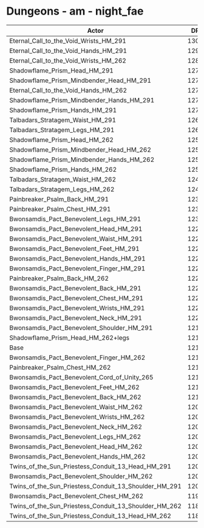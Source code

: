 # Dungeons - am - night_fae
| Actor | DPS | Increase |
|---|:---:|:---:|
|Eternal_Call_to_the_Void_Wrists_HM_291|13009|7.18%|
|Eternal_Call_to_the_Void_Hands_HM_291|12927|6.50%|
|Eternal_Call_to_the_Void_Wrists_HM_262|12866|6.00%|
|Shadowflame_Prism_Head_HM_291|12797|5.43%|
|Shadowflame_Prism_Mindbender_Head_HM_291|12784|5.32%|
|Eternal_Call_to_the_Void_Hands_HM_262|12752|5.06%|
|Shadowflame_Prism_Mindbender_Hands_HM_291|12727|4.85%|
|Shadowflame_Prism_Hands_HM_291|12725|4.84%|
|Talbadars_Stratagem_Waist_HM_291|12649|4.21%|
|Talbadars_Stratagem_Legs_HM_291|12647|4.19%|
|Shadowflame_Prism_Head_HM_262|12566|3.53%|
|Shadowflame_Prism_Mindbender_Head_HM_262|12556|3.44%|
|Shadowflame_Prism_Mindbender_Hands_HM_262|12547|3.37%|
|Shadowflame_Prism_Hands_HM_262|12540|3.31%|
|Talbadars_Stratagem_Waist_HM_262|12443|2.51%|
|Talbadars_Stratagem_Legs_HM_262|12425|2.36%|
|Painbreaker_Psalm_Back_HM_291|12390|2.08%|
|Painbreaker_Psalm_Chest_HM_291|12357|1.80%|
|Bwonsamdis_Pact_Benevolent_Legs_HM_291|12313|1.44%|
|Bwonsamdis_Pact_Benevolent_Head_HM_291|12295|1.29%|
|Bwonsamdis_Pact_Benevolent_Waist_HM_291|12295|1.29%|
|Bwonsamdis_Pact_Benevolent_Feet_HM_291|12281|1.18%|
|Bwonsamdis_Pact_Benevolent_Hands_HM_291|12260|1.01%|
|Bwonsamdis_Pact_Benevolent_Finger_HM_291|12247|0.90%|
|Painbreaker_Psalm_Back_HM_262|12242|0.86%|
|Bwonsamdis_Pact_Benevolent_Back_HM_291|12239|0.83%|
|Bwonsamdis_Pact_Benevolent_Chest_HM_291|12224|0.71%|
|Bwonsamdis_Pact_Benevolent_Wrists_HM_291|12223|0.70%|
|Bwonsamdis_Pact_Benevolent_Neck_HM_291|12204|0.54%|
|Bwonsamdis_Pact_Benevolent_Shoulder_HM_291|12198|0.49%|
|Shadowflame_Prism_Head_HM_262+legs|12178|0.33%|
|Base|12138|0.00%|
|Bwonsamdis_Pact_Benevolent_Finger_HM_262|12125|-0.11%|
|Painbreaker_Psalm_Chest_HM_262|12123|-0.12%|
|Bwonsamdis_Pact_Benevolent_Cord_of_Unity_265|12116|-0.18%|
|Bwonsamdis_Pact_Benevolent_Feet_HM_262|12106|-0.26%|
|Bwonsamdis_Pact_Benevolent_Back_HM_262|12105|-0.27%|
|Bwonsamdis_Pact_Benevolent_Waist_HM_262|12094|-0.36%|
|Bwonsamdis_Pact_Benevolent_Wrists_HM_262|12089|-0.40%|
|Bwonsamdis_Pact_Benevolent_Neck_HM_262|12086|-0.43%|
|Bwonsamdis_Pact_Benevolent_Legs_HM_262|12077|-0.50%|
|Bwonsamdis_Pact_Benevolent_Head_HM_262|12072|-0.54%|
|Bwonsamdis_Pact_Benevolent_Hands_HM_262|12066|-0.59%|
|Twins_of_the_Sun_Priestess_Conduit_13_Head_HM_291|12039|-0.82%|
|Bwonsamdis_Pact_Benevolent_Shoulder_HM_262|12008|-1.07%|
|Twins_of_the_Sun_Priestess_Conduit_13_Shoulder_HM_291|12004|-1.10%|
|Bwonsamdis_Pact_Benevolent_Chest_HM_262|11990|-1.22%|
|Twins_of_the_Sun_Priestess_Conduit_13_Shoulder_HM_262|11834|-2.50%|
|Twins_of_the_Sun_Priestess_Conduit_13_Head_HM_262|11828|-2.55%|
